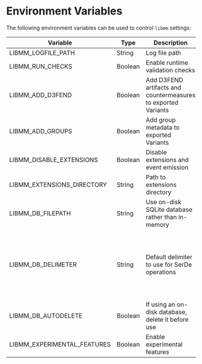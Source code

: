 # Environment Variables

The following environment variables can be used to control `libmm` settings:

|Variable|Type|Description|Default|Notes|
|---|---|---|---|---|
|LIBMM_LOGFILE_PATH|String|Log file path|.mm.log||
|LIBMM_RUN_CHECKS|Boolean|Enable runtime validation checks|True||
|LIBMM_ADD_D3FEND|Boolean|Add D3FEND artifacts and countermeasures to exported Variants|False||
|LIBMM_ADD_GROUPS|Boolean|Add group metadata to exported Variants|False||
|LIBMM_DISABLE_EXTENSIONS|Boolean|Disable extensions and event emission|False||
|LIBMM_EXTENSIONS_DIRECTORY|String|Path to extensions directory|||
|LIBMM_DB_FILEPATH|String|Use on-disk SQLite database rather than in-memory|||
|LIBMM_DB_DELIMETER|String|Default delimiter to use for SerDe operations|\|\||When using the same database across runs, this value must not change|
|LIBMM_DB_AUTODELETE|Boolean|If using an on-disk database, delete it before use|True||
|LIBMM_EXPERIMENTAL_FEATURES|Boolean|Enable experimental features|False||
